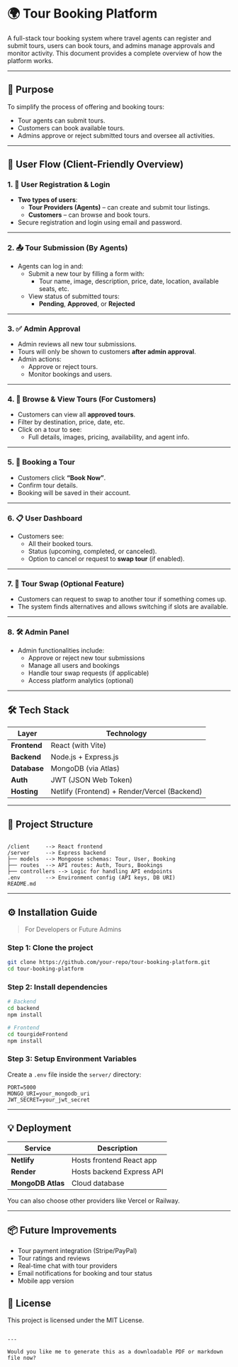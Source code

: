 
# 🌍 Tour Booking Platform

A full-stack tour booking system where travel agents can register and submit tours, users can book tours, and admins manage approvals and monitor activity. This document provides a complete overview of how the platform works.

---

## 🎯 Purpose

To simplify the process of offering and booking tours:
- Tour agents can submit tours.
- Customers can book available tours.
- Admins approve or reject submitted tours and oversee all activities.

---

## 🧭 User Flow (Client-Friendly Overview)

### 1. 👥 **User Registration & Login**
- **Two types of users**:
  - **Tour Providers (Agents)** – can create and submit tour listings.
  - **Customers** – can browse and book tours.
- Secure registration and login using email and password.

---

### 2. 📤 **Tour Submission (By Agents)**
- Agents can log in and:
  - Submit a new tour by filling a form with:
    - Tour name, image, description, price, date, location, available seats, etc.
  - View status of submitted tours:
    - **Pending**, **Approved**, or **Rejected**

---

### 3. ✅ **Admin Approval**
- Admin reviews all new tour submissions.
- Tours will only be shown to customers **after admin approval**.
- Admin actions:
  - Approve or reject tours.
  - Monitor bookings and users.

---

### 4. 🔎 **Browse & View Tours (For Customers)**
- Customers can view all **approved tours**.
- Filter by destination, price, date, etc.
- Click on a tour to see:
  - Full details, images, pricing, availability, and agent info.

---

### 5. 🛒 **Booking a Tour**
- Customers click **“Book Now”**.
- Confirm tour details.
- Booking will be saved in their account.

---

### 6. 📋 **User Dashboard**
- Customers see:
  - All their booked tours.
  - Status (upcoming, completed, or canceled).
  - Option to cancel or request to **swap tour** (if enabled).

---

### 7. 🔁 **Tour Swap (Optional Feature)**
- Customers can request to swap to another tour if something comes up.
- The system finds alternatives and allows switching if slots are available.

---

### 8. 🛠 **Admin Panel**
- Admin functionalities include:
  - Approve or reject new tour submissions
  - Manage all users and bookings
  - Handle tour swap requests (if applicable)
  - Access platform analytics (optional)

---

## 🛠 Tech Stack

| Layer       | Technology           |
|-------------|----------------------|
| **Frontend**| React (with Vite)    |
| **Backend** | Node.js + Express.js |
| **Database**| MongoDB (via Atlas)  |
| **Auth**    | JWT (JSON Web Token) |
| **Hosting** | Netlify (Frontend) + Render/Vercel (Backend) |

---

## 🧾 Project Structure

```

/client     --> React frontend
/server     --> Express backend
├── models  --> Mongoose schemas: Tour, User, Booking
├── routes  --> API routes: Auth, Tours, Bookings
├── controllers --> Logic for handling API endpoints
.env        --> Environment config (API keys, DB URI)
README.md

````

---

## ⚙️ Installation Guide

> For Developers or Future Admins

### Step 1: Clone the project

```bash
git clone https://github.com/your-repo/tour-booking-platform.git
cd tour-booking-platform
````

### Step 2: Install dependencies

```bash
# Backend
cd backend
npm install

# Frontend
cd tourgideFrontend
npm install
```

### Step 3: Setup Environment Variables

Create a `.env` file inside the `server/` directory:

```
PORT=5000
MONGO_URI=your_mongodb_uri
JWT_SECRET=your_jwt_secret
```

---

## 💡 Deployment

| Service           | Description               |
| ----------------- | ------------------------- |
| **Netlify**       | Hosts frontend React app  |
| **Render**        | Hosts backend Express API |
| **MongoDB Atlas** | Cloud database            |

You can also choose other providers like Vercel or Railway.

---

## 📦 Future Improvements

* Tour payment integration (Stripe/PayPal)
* Tour ratings and reviews
* Real-time chat with tour providers
* Email notifications for booking and tour status
* Mobile app version

## 📄 License

This project is licensed under the MIT License.

```

---

Would you like me to generate this as a downloadable PDF or markdown file now?
```
